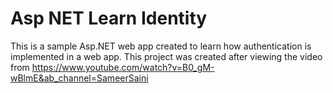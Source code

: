# Asp NET Learn Identity

This is a sample Asp.NET web app created to learn how authentication is implemented in a web app. This project was created after viewing the video from https://www.youtube.com/watch?v=B0_gM-wBlmE&ab_channel=SameerSaini
